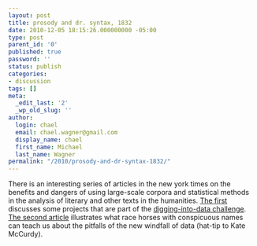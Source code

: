 ```yaml
---
layout: post
title: prosody and dr. syntax, 1832
date: 2010-12-05 18:15:26.000000000 -05:00
type: post
parent_id: '0'
published: true
password: ''
status: publish
categories:
- discussion
tags: []
meta:
  _edit_last: '2'
  _wp_old_slug: ''
author:
  login: chael
  email: chael.wagner@gmail.com
  display_name: chael
  first_name: Michael
  last_name: Wagner
permalink: "/2010/prosody-and-dr-syntax-1832/"
---
```

There is an interesting series of articles in the new york times on the benefits and dangers of using large-scale corpora and statistical methods in the analysis of literary and other texts in the humanities. [The first](http://www.nytimes.com/2010/11/17/arts/17digital.html) discusses some projects that are part of the [digging-into-data challenge](http://prosodylab.org/?p=1). [The second article](http://www.nytimes.com/2010/12/04/books/04victorian.html) illustrates what race horses with conspicuous names can teach us about the pitfalls of the new windfall of data (hat-tip to Kate McCurdy).

